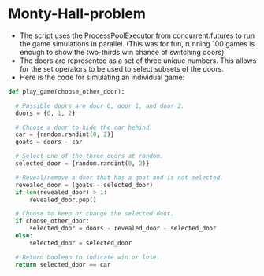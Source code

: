 # Monty-Hall-problem

- The script uses the ProcessPoolExecutor from concurrent.futures to run the game simulations in parallel. (This was for fun, running 100 games is enough to show the two-thirds win chance of switching doors)
- The doors are represented as a set of three unique numbers. This allows for the set operators to be used to select subsets of the doors.
- Here is the code for simulating an individual game:
```python
def play_game(choose_other_door):

  # Possible doors are door 0, door 1, and door 2.
  doors = {0, 1, 2}

  # Choose a door to hide the car behind.
  car = {random.randint(0, 2)}
  goats = doors - car

  # Select one of the three doors at random.
  selected_door = {random.randint(0, 2)}

  # Reveal/remove a door that has a goat and is not selected.
  revealed_door = (goats - selected_door)
  if len(revealed_door) > 1:
      revealed_door.pop()

  # Choose to keep or change the selected door.
  if choose_other_door:
      selected_door = doors - revealed_door - selected_door
  else:
      selected_door = selected_door

  # Return boolean to indicate win or lose.
  return selected_door == car
```
